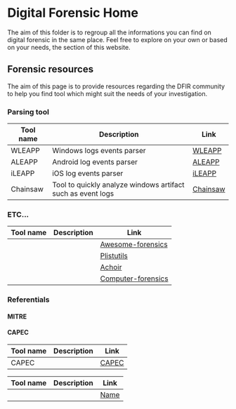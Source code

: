 # Digital Forensic Home
The aim of this folder is to regroup all the informations you can find on digital forensic in the same place. Feel free to explore on your own or based on your needs, the section of this website.  
## Forensic resources
The aim of this page is to provide resources regarding the DFIR community to help you find tool which might suit the needs of your investigation.

### Parsing tool
|Tool name|Description|Link|
|-|-|-|
|WLEAPP|Windows logs events parser|[WLEAPP](https://github.com/abrignoni/WLEAPP)|
|ALEAPP|Android log events parser|[ALEAPP](https://github.com/abrignoni/ALEAPP)|
|iLEAPP|iOS log events parser|[iLEAPP](https://github.com/abrignoni/ILEAPP)|
|Chainsaw|Tool to quickly analyze windows artifact such as event logs|[Chainsaw](https://github.com/WithSecureLabs/chainsaw)|


### ETC...

|Tool name|Description|Link|
|-|-|-|
|||[Awesome-forensics](https://github.com/ydkhatri/awesome-forensics)|
|||[Plistutils](https://github.com/ydkhatri/plistutils)|
|||[Achoir](https://github.com/ydkhatri/AChoir)|
|||[Computer-forensics](https://github.com/HSNHK/Computer-forensics)|


### Referentials
#### MITRE
#### CAPEC
|Tool name|Description|Link|
|-|-|-|
|CAPEC||[CAPEC](https://capec.mitre.org/)|


|Tool name|Description|Link|
|-|-|-|
|||[Name]()|


